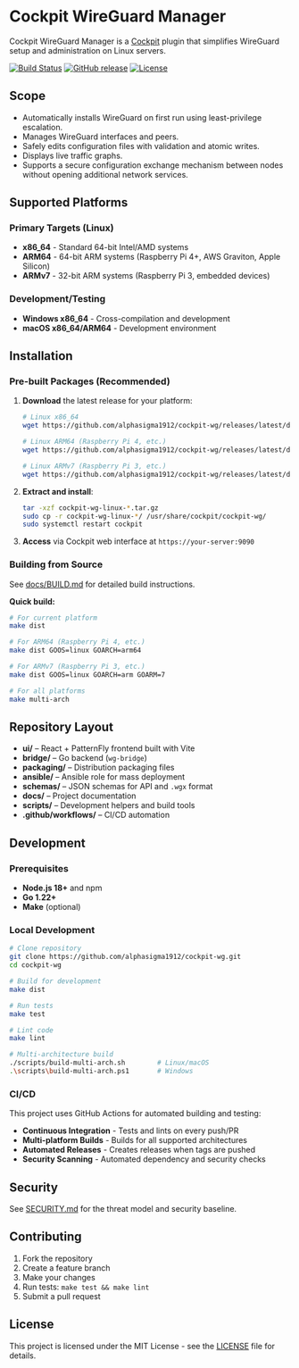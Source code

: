 # Cockpit WireGuard Manager

Cockpit WireGuard Manager is a [Cockpit](https://cockpit-project.org/) plugin that simplifies WireGuard setup and administration on Linux servers.

[![Build Status](https://github.com/alphasigma1912/cockpit-wg/workflows/Build%20Cockpit%20WireGuard%20Manager/badge.svg)](https://github.com/alphasigma1912/cockpit-wg/actions)
[![GitHub release](https://img.shields.io/github/release/alphasigma1912/cockpit-wg.svg)](https://github.com/alphasigma1912/cockpit-wg/releases)
[![License](https://img.shields.io/badge/license-MIT-blue.svg)](LICENSE)

## Scope

- Automatically installs WireGuard on first run using least-privilege escalation.
- Manages WireGuard interfaces and peers.
- Safely edits configuration files with validation and atomic writes.
- Displays live traffic graphs.
- Supports a secure configuration exchange mechanism between nodes without opening additional network services.

## Supported Platforms

### Primary Targets (Linux)
- **x86_64** - Standard 64-bit Intel/AMD systems
- **ARM64** - 64-bit ARM systems (Raspberry Pi 4+, AWS Graviton, Apple Silicon)
- **ARMv7** - 32-bit ARM systems (Raspberry Pi 3, embedded devices)

### Development/Testing
- **Windows x86_64** - Cross-compilation and development
- **macOS x86_64/ARM64** - Development environment

## Installation

### Pre-built Packages (Recommended)

1. **Download** the latest release for your platform:
   ```bash
   # Linux x86_64
   wget https://github.com/alphasigma1912/cockpit-wg/releases/latest/download/cockpit-wg-linux-amd64.tar.gz
   
   # Linux ARM64 (Raspberry Pi 4, etc.)
   wget https://github.com/alphasigma1912/cockpit-wg/releases/latest/download/cockpit-wg-linux-arm64.tar.gz
   
   # Linux ARMv7 (Raspberry Pi 3, etc.)
   wget https://github.com/alphasigma1912/cockpit-wg/releases/latest/download/cockpit-wg-linux-armv7.tar.gz
   ```

2. **Extract and install**:
   ```bash
   tar -xzf cockpit-wg-linux-*.tar.gz
   sudo cp -r cockpit-wg-linux-*/ /usr/share/cockpit/cockpit-wg/
   sudo systemctl restart cockpit
   ```

3. **Access** via Cockpit web interface at `https://your-server:9090`

### Building from Source

See [docs/BUILD.md](docs/BUILD.md) for detailed build instructions.

**Quick build:**
```bash
# For current platform
make dist

# For ARM64 (Raspberry Pi 4, etc.)
make dist GOOS=linux GOARCH=arm64

# For ARMv7 (Raspberry Pi 3, etc.)  
make dist GOOS=linux GOARCH=arm GOARM=7

# For all platforms
make multi-arch
```

## Repository Layout

- **ui/** – React + PatternFly frontend built with Vite
- **bridge/** – Go backend (`wg-bridge`)
- **packaging/** – Distribution packaging files
- **ansible/** – Ansible role for mass deployment
- **schemas/** – JSON schemas for API and `.wgx` format
- **docs/** – Project documentation
- **scripts/** – Development helpers and build tools
- **.github/workflows/** – CI/CD automation

## Development

### Prerequisites
- **Node.js 18+** and npm
- **Go 1.22+**
- **Make** (optional)

### Local Development
```bash
# Clone repository
git clone https://github.com/alphasigma1912/cockpit-wg.git
cd cockpit-wg

# Build for development
make dist

# Run tests
make test

# Lint code
make lint

# Multi-architecture build
./scripts/build-multi-arch.sh        # Linux/macOS
.\scripts\build-multi-arch.ps1       # Windows
```

### CI/CD

This project uses GitHub Actions for automated building and testing:
- **Continuous Integration** - Tests and lints on every push/PR
- **Multi-platform Builds** - Builds for all supported architectures
- **Automated Releases** - Creates releases when tags are pushed
- **Security Scanning** - Automated dependency and security checks

## Security

See [SECURITY.md](SECURITY.md) for the threat model and security baseline.

## Contributing

1. Fork the repository
2. Create a feature branch
3. Make your changes
4. Run tests: `make test && make lint`
5. Submit a pull request

## License

This project is licensed under the MIT License - see the [LICENSE](LICENSE) file for details.
